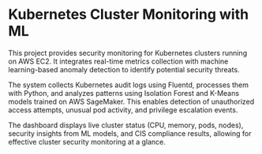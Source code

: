 # Kubernetes Cluster Monitoring with ML

This project provides security monitoring for Kubernetes clusters running on AWS EC2. It integrates real-time metrics collection with machine learning-based anomaly detection to identify potential security threats.

The system collects Kubernetes audit logs using Fluentd, processes them with Python, and analyzes patterns using Isolation Forest and K-Means models trained on AWS SageMaker. This enables detection of unauthorized access attempts, unusual pod activity, and privilege escalation events.

The dashboard displays live cluster status (CPU, memory, pods, nodes), security insights from ML models, and CIS compliance results, allowing for effective cluster security monitoring at a glance.
